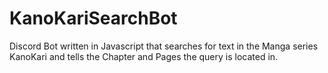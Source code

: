 # KanoKariSearchBot
Discord Bot written in Javascript that searches for text in the Manga series KanoKari and tells the Chapter and Pages the query is located in.

